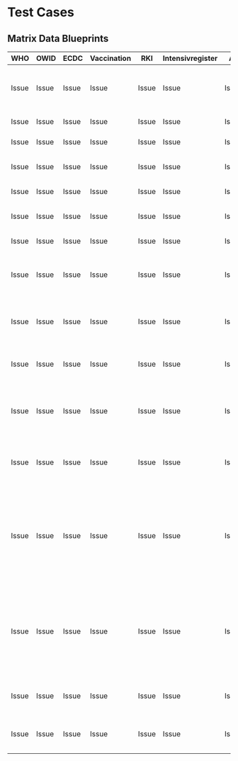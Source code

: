 # Test Cases

## Matrix Data Blueprints

| WHO   | OWID  | ECDC  | Vaccination | RKI   | Intensivregister | All     | Label     | Test Case                                         |
|-------|-------|-------|-------------|-------|------------------|---------|-----------|------------------------------------------------|
| Issue | Issue | Issue | Issue       | Issue | Issue            | Issue   | Test Case | Navigation and Pages for Info, Tasks and Tests |
| Issue | Issue | Issue | Issue       | Issue | Issue            | Issue   | Test Case | Download Data File |
| Issue | Issue | Issue | Issue       | Issue | Issue            | Issue   | Test Case | import |
| Issue | Issue | Issue | Issue       | Issue | Issue            | Issue   | Test Case | full update Dimension Tables |
| Issue | Issue | Issue | Issue       | Issue | Issue            | Issue   | Test Case | full update Fact Table |
| Issue | Issue | Issue | Issue       | Issue | Issue            | Issue   | Test Case | update Dimension Tables |
| Issue | Issue | Issue | Issue       | Issue | Issue            | Issue   | Test Case | update Fact Table |
| Issue | Issue | Issue | Issue       | Issue | Issue            | Issue   | Test Case | Navigation and Pages for Imported Table |
| Issue | Issue | Issue | Issue       | Issue | Issue            | Issue   | Test Case | Navigation and Pages for Dimension Tables |
| Issue | Issue | Issue | Issue       | Issue | Issue            | Issue   | Test Case | Navigation and Pages for Fact Table |
| Issue | Issue | Issue | Issue       | Issue | Issue            | Issue   | Test Case | Update UML Diagrams for Domain Model   | 
| Issue | Issue | Issue | Issue       | Issue | Issue            | Issue   | Test Case | Update UML Diagrams for Use Cases  |
| Issue | Issue | Issue | Issue       | Issue | Issue            | Issue   | Test Case | add Selenium Tests for all Frontend Urls and Pages without any Access to Database |
| Issue | Issue | Issue | Issue       | Issue | Issue            | Issue   | Test Case | add Selenium Tests for all Frontend Urls and Pages with Read Access to Database |
| Issue | Issue | Issue | Issue       | Issue | Issue            | Issue   | Test Case | write Tast-Plan for manual Testing | 
| Issue | Issue | Issue | Issue       | Issue | Issue            | Issue   | Test Case | write Checklist for manual Testing |

